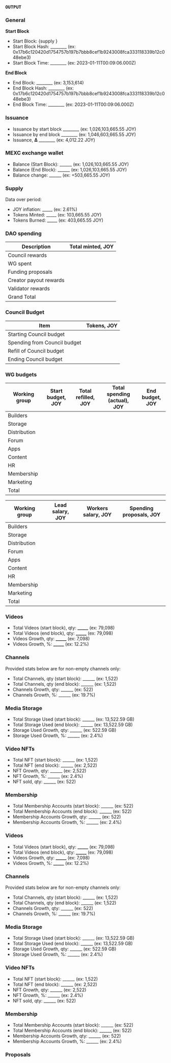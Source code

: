 ### `OUTPUT`

### **General**

**Start Block**
- Start Block: {supply  }
- Start Block Hash:  ________ (ex: 0x17b6c120420d1754757b197b7bbb8cef1b9243008fca333118339b12c048ebe3)
- Start Block Time:  ________ (ex: 2023-01-11T00:09:06.000Z)

**End Block**
- End Block: ________ (ex: 3,153,614)
- End Block Hash:  ________ (ex: 0x17b6c120420d1754757b197b7bbb8cef1b9243008fca333118339b12c048ebe3)
- End Block Time:  ________ (ex: 2023-01-11T00:09:06.000Z)

### **Issuance**

- Issuance by start block	________ (ex: 1,026,103,665.55 JOY)
- Issuance by end block	________ (ex: 1,046,603,665.55 JOY)
- Issuance, **Δ**	________ (ex: 4,012.22 JOY)

### MEXC exchange wallet

- Balance (Start Block): ______  (ex: 1,026,103,665.55 JOY)
- Balance (End Block): ______  (ex: 1,026,103,665.55 JOY)
- Balance change: ______  (ex: +503,665.55 JOY)

### Supply

Data over period:

- JOY inflation:  _____ (ex: 2.61%)
- Tokens Minted: _____ (ex: 103,665.55 JOY)
- Tokens Burned: _____ (ex: 403,665.55 JOY)

### DAO spending

| Description | Total minted, JOY |
| --- | --- |
| Council rewards |  |
| WG spent |  |
| Funding proposals |  |
| Creator payout rewards |  |
| Validator rewards |  |
| Grand Total |  |

### **Council Budget**

| Item | Tokens, JOY |
| --- | --- |
| Starting Council budget |  |
| Spending from Council budget |  |
| Refill of Council budget |  |
| Ending Council budget |  |

### WG budgets

| Working group | Start budget, JOY | Total refilled, JOY | Total spending (actual), JOY | End budget, JOY |
| --- | --- | --- | --- | --- |
| Builders  |  |  |  |  |
| Storage |  |  |  |  |
| Distribution |  |  |  |  |
| Forum |  |  |  |  |
| Apps |  |  |  |  |
| Content |  |  |  |  |
| HR  |  |  |  |  |
| Membership |  |  |  |  |
| Marketing  |  |  |  |  |
| Total |  |  |  |  |

| Working group | Lead salary, JOY | Workers salary, JOY | Spending proposals, JOY |
| --- | --- | --- | --- |
| Builders  |  |  |  |
| Storage |  |  |  |
| Distribution |  |  |  |
| Forum |  |  |  |
| Apps |  |  |  |
| Content |  |  |  |
| HR  |  |  |  |
| Membership |  |  |  |
| Marketing  |  |  |  |
| Total |  |  |  |

### Videos

- Total Videos (start block), qty: **_____** (ex: 79,098)
- Total Videos (end block), qty: **_____**  (ex: 79,098)
- Videos Growth, qty: **_____**  (ex: 7,098) 
- Videos Growth, %: **_____**  (ex: 12.2%)

### Channels

Provided stats below are for non-empty channels only:

- Total Channels, qty (start block): ______  (ex: 1,522)
- Total Channels, qty (end block): ______  (ex: 1,522)
- Channels Growth, qty: ______  (ex: 522)
- Channels Growth, %: ______  (ex: 19.7%)

### Media Storage

- Total Storage Used (start block): ______  (ex: 13,522.59 GB)
- Total Storage Used (end block): ______  (ex: 13,522.59 GB)
- Storage Used Growth, qty: ______  (ex: 522.59 GB)
- Storage Used Growth, %: ______  (ex: 2.4%)

### Video NFTs

- Total NFT (start block):  ______  (ex: 1,522)
- Total NFT (end block):  ______  (ex: 2,522)
- NFT Growth, qty:  ______  (ex: 2,522)
- NFT Growth, %: ______  (ex: 2.4%)
- NFT sold, qty:  ______  (ex: 522)

### **Membership**

- Total Membership Accounts (start block):  ______  (ex: 522)
- Total Membership Accounts (end block):  ______  (ex: 522)
- Membership Accounts Growth, qty: ______  (ex: 522)
- Membership Accounts Growth, %: ______  (ex: 2.4%)

### Videos

- Total Videos (start block), qty: **_____** (ex: 79,098)
- Total Videos (end block), qty: **_____**  (ex: 79,098)
- Videos Growth, qty: **_____**  (ex: 7,098) 
- Videos Growth, %: **_____**  (ex: 12.2%)

### Channels

Provided stats below are for non-empty channels only:

- Total Channels, qty (start block): ______  (ex: 1,522)
- Total Channels, qty (end block): ______  (ex: 1,522)
- Channels Growth, qty: ______  (ex: 522)
- Channels Growth, %: ______  (ex: 19.7%)

### Media Storage

- Total Storage Used (start block): ______  (ex: 13,522.59 GB)
- Total Storage Used (end block): ______  (ex: 13,522.59 GB)
- Storage Used Growth, qty: ______  (ex: 522.59 GB)
- Storage Used Growth, %: ______  (ex: 2.4%)

### Video NFTs

- Total NFT (start block):  ______  (ex: 1,522)
- Total NFT (end block):  ______  (ex: 2,522)
- NFT Growth, qty:  ______  (ex: 2,522)
- NFT Growth, %: ______  (ex: 2.4%)
- NFT sold, qty:  ______  (ex: 522)

### **Membership**

- Total Membership Accounts (start block):  ______  (ex: 522)
- Total Membership Accounts (end block):  ______  (ex: 522)
- Membership Accounts Growth, qty: ______  (ex: 522)
- Membership Accounts Growth, %: ______  (ex: 2.4%)

### Proposals